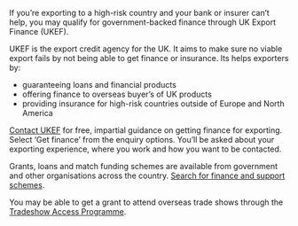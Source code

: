 If you&rsquo;re exporting to a high-risk country and your bank or insurer can&rsquo;t help, you may qualify for government-backed finance through UK Export Finance (UKEF).

UKEF is the export credit agency for the UK. It aims to make sure no viable export fails by not being able to get finance or insurance. Its helps exporters by:

* guaranteeing loans and financial products
* offering finance to overseas buyer&rsquo;s of UK products
* providing insurance for high-risk countries outside of Europe and North America

[Contact UKEF](https://www.contactus.trade.gov.uk/enquiry/topic "contact UK Export Finance") for free, impartial guidance on getting finance for exporting. Select ‘Get finance’ from the enquiry options. You’ll be asked about your exporting experience, where you work and how you want to be contacted. 

Grants, loans and match funding schemes are available from government and other organisations across the country. [Search for finance and support schemes](https://www.gov.uk/business-finance-support "Finance and support for your business").

You may be able to get a grant to attend overseas trade shows through the [Tradeshow Access Programme](https://www.gov.uk/guidance/tradeshow-access-programme "Tradeshow Access Programme").
